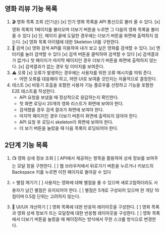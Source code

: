 ## 영화 리뷰 기능 목록

1. 🎬 영화 목록 조회 (인기순)
   [x] 인기 영화 목록을 API 통신으로 불러 올 수 있다.
   [x] 영화 목록의 1페이지를 불러오며 더보기 버튼을 누르면 그 다음의 영화 목록을 불러 올 수 있다
   [x] 단, 페이지 끝에 도달한 경우에는 더보기 버튼을 화면에 출력하지 않는다.
   [x] 영화 목록 아이템에 대한 Skeleton UI를 구현한다.
2. 🔎 검색
   [x] 영화 검색 API를 이용하여 내가 보고 싶은 영화를 검색할 수 있다.
   [x] 엔터키를 눌러 검색할 수 있다
   [x] 검색 버튼을 클릭하여 검색할 수 있다
   [x] 검색결과가 없거나 첫 페이지가 마지막 페이지인 경우 더보기 버튼을 화면에 출력하지 않는다.
   [x] 검색결과가 없는 경우 텅 이미지를 보여준다.
3. ⚠️ 오류
   [x] 오류가 발생하는 경우에는 사용자를 위한 오류 메시지를 띄워 준다.
   - 어떤 오류를 대응해야 하고, 어떤 UI로 보여줄 것인지는 자율적으로 결정한다.
4. 테스트
   [x] 비동기 호출을 포함한 사용자 기능 플로우를 선정하고 기능을 포함한 E2E 테스트를 작성한다.
   - API 요청을 보냈을 때 정상적으로 응답하는지 확인한다.
   - 첫 화면 로딩시 20개의 영화 리스트가 화면에 보여야 한다.
   - 검색했을 경우 검색 결과가 화면에 보여야 한다.
   - 마지막 페이지인 경우 더보기 버튼이 화면에 출력되지 않아야 한다.
   - API 요청 후 로딩시 skeleton이 화면에 보여야 한다.
   - 더 보기 버튼을 눌렀을 때 다음 목록이 로딩되어야 한다.

## 2단계 기능 목록

1. 📺 영화 상세 정보 조회
[ ] API에서 제공하는 항목을 활용하여 상세 정보를 보여주는 모달 창을 구현한다.
[ ] 웹 브라우저에서 뒤로가기 버튼을 누르거나 키보드의 Backspace 키를 누르면 이전 페이지로 돌아갈 수 있다

2. ⭐️ 별점 매기기
[ ] 사용자는 영화에 대해 별점을 줄 수 있으며 새로고침하더라도 사용자가 남긴 별점은 유지되어야 한다.
[ ] 별점은 5개로 구성되어 있으며 한 개당 10점이며 0.5점 단위는 고려하지 않는다.

3. 📐 UI/UX 개선하기
[ ] 영화 목록에 대한 반응혀 레이아웃을 구성한다.
[ ] 영화 목록과 영화 상세 정보가 뜨는 모달창에 대한 반응형 레이아웃을 구성한다.
[ ] 영화 목록에서 더보기 버튼을 눌렀을 때 페이징하는 방식에서 무한 스크롤 방식으로 변경한다.